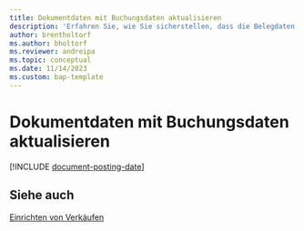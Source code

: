 ```yaml
---
title: Dokumentdaten mit Buchungsdaten aktualisieren
description: 'Erfahren Sie, wie Sie sicherstellen, dass die Belegdaten in Verkaufs- und Einkaufsbelegen mit den Buchungsdaten übereinstimmen.'
author: brentholtorf
ms.author: bholtorf
ms.reviewer: andreipa
ms.topic: conceptual
ms.date: 11/14/2023
ms.custom: bap-template
---
```

# Dokumentdaten mit Buchungsdaten aktualisieren

[!INCLUDE [document-posting-date](includes/document-posting-date.md)]

## Siehe auch

[Einrichten von Verkäufen](sales-setup-sales.md)